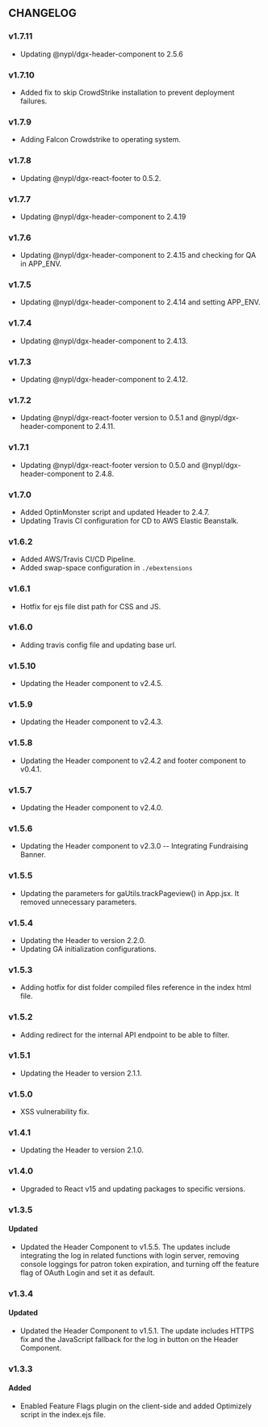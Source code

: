 ## CHANGELOG

### v1.7.11
- Updating @nypl/dgx-header-component to 2.5.6

### v1.7.10
- Added fix to skip CrowdStrike installation to prevent deployment failures.

### v1.7.9
- Adding Falcon Crowdstrike to operating system.

### v1.7.8
- Updating @nypl/dgx-react-footer to 0.5.2.

### v1.7.7
- Updating @nypl/dgx-header-component to 2.4.19

### v1.7.6
- Updating @nypl/dgx-header-component to 2.4.15 and checking for QA in APP_ENV.

### v1.7.5
- Updating @nypl/dgx-header-component to 2.4.14 and setting APP_ENV.

### v1.7.4
- Updating @nypl/dgx-header-component to 2.4.13.

### v1.7.3
- Updating @nypl/dgx-header-component to 2.4.12.

### v1.7.2
- Updating @nypl/dgx-react-footer version to 0.5.1 and @nypl/dgx-header-component to 2.4.11.

### v1.7.1
- Updating @nypl/dgx-react-footer version to 0.5.0 and @nypl/dgx-header-component to 2.4.8.

### v1.7.0
- Added OptinMonster script and updated Header to 2.4.7.
- Updating Travis CI configuration for CD to AWS Elastic Beanstalk.

### v1.6.2
- Added AWS/Travis CI/CD Pipeline.
- Added swap-space configuration in `./ebextensions`

### v1.6.1
- Hotfix for ejs file dist path for CSS and JS.

### v1.6.0
- Adding travis config file and updating base url.

### v1.5.10
- Updating the Header component to v2.4.5.

### v1.5.9
- Updating the Header component to v2.4.3.

### v1.5.8
- Updating the Header component to v2.4.2 and footer component to v0.4.1.

### v1.5.7
- Updating the Header component to v2.4.0.

### v1.5.6
- Updating the Header component to v2.3.0 -- Integrating Fundraising Banner.

### v1.5.5
- Updating the parameters for gaUtils.trackPageview() in App.jsx. It removed unnecessary parameters.

### v1.5.4
- Updating the Header to version 2.2.0.
- Updating GA initialization configurations.

### v1.5.3
- Adding hotfix for dist folder compiled files reference in the index html file.

### v1.5.2
- Adding redirect for the internal API endpoint to be able to filter.

### v1.5.1
- Updating the Header to version 2.1.1.

### v1.5.0
- XSS vulnerability fix.

### v1.4.1
- Updating the Header to version 2.1.0.

### v1.4.0
- Upgraded to React v15 and updating packages to specific versions.

### v1.3.5
#### Updated
- Updated the Header Component to v1.5.5. The updates include integrating the log in related functions with login server, removing console loggings for patron token expiration, and turning off the feature flag of OAuth Login and set it as default.

### v1.3.4
#### Updated
- Updated the Header Component to v1.5.1. The update includes HTTPS fix and the JavaScript fallback for the log in button on the Header Component.

### v1.3.3
#### Added
- Enabled Feature Flags plugin on the client-side and added Optimizely script in the index.ejs file.
